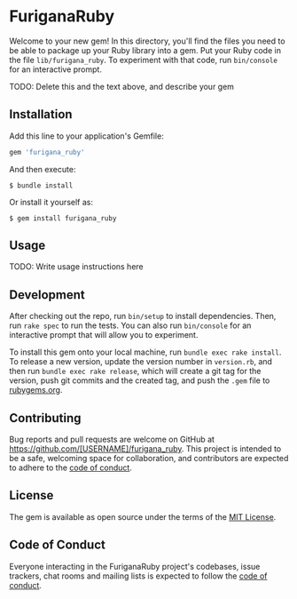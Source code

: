 # FuriganaRuby

Welcome to your new gem! In this directory, you'll find the files you need to be able to package up your Ruby library into a gem. Put your Ruby code in the file `lib/furigana_ruby`. To experiment with that code, run `bin/console` for an interactive prompt.

TODO: Delete this and the text above, and describe your gem

## Installation

Add this line to your application's Gemfile:

```ruby
gem 'furigana_ruby'
```

And then execute:

    $ bundle install

Or install it yourself as:

    $ gem install furigana_ruby

## Usage

TODO: Write usage instructions here

## Development

After checking out the repo, run `bin/setup` to install dependencies. Then, run `rake spec` to run the tests. You can also run `bin/console` for an interactive prompt that will allow you to experiment.

To install this gem onto your local machine, run `bundle exec rake install`. To release a new version, update the version number in `version.rb`, and then run `bundle exec rake release`, which will create a git tag for the version, push git commits and the created tag, and push the `.gem` file to [rubygems.org](https://rubygems.org).

## Contributing

Bug reports and pull requests are welcome on GitHub at https://github.com/[USERNAME]/furigana_ruby. This project is intended to be a safe, welcoming space for collaboration, and contributors are expected to adhere to the [code of conduct](https://github.com/[USERNAME]/furigana_ruby/blob/main/CODE_OF_CONDUCT.md).

## License

The gem is available as open source under the terms of the [MIT License](https://opensource.org/licenses/MIT).

## Code of Conduct

Everyone interacting in the FuriganaRuby project's codebases, issue trackers, chat rooms and mailing lists is expected to follow the [code of conduct](https://github.com/[USERNAME]/furigana_ruby/blob/main/CODE_OF_CONDUCT.md).
